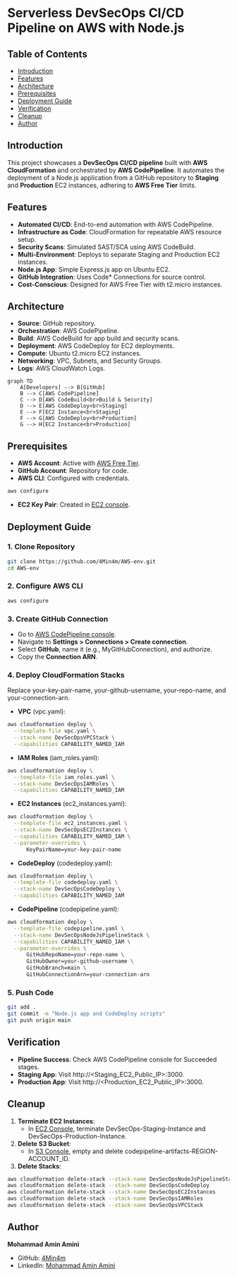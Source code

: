# Serverless DevSecOps CI/CD Pipeline on AWS with Node.js

## Table of Contents
- [Introduction](#introduction)
- [Features](#features)
- [Architecture](#architecture)
- [Prerequisites](#prerequisites)
- [Deployment Guide](#deployment-guide)
- [Verification](#verification)
- [Cleanup](#cleanup)
- [Author](#author)

## Introduction
This project showcases a **DevSecOps CI/CD pipeline** built with **AWS CloudFormation** and orchestrated by **AWS CodePipeline**. It automates the deployment of a Node.js application from a GitHub repository to **Staging** and **Production** EC2 instances, adhering to **AWS Free Tier** limits.

## Features
- **Automated CI/CD**: End-to-end automation with AWS CodePipeline.
- **Infrastructure as Code**: CloudFormation for repeatable AWS resource setup.
- **Security Scans**: Simulated SAST/SCA using AWS CodeBuild.
- **Multi-Environment**: Deploys to separate Staging and Production EC2 instances.
- **Node.js App**: Simple Express.js app on Ubuntu EC2.
- **GitHub Integration**: Uses Code* Connections for source control.
- **Cost-Conscious**: Designed for AWS Free Tier with t2.micro instances.

## Architecture
- **Source**: GitHub repository.
- **Orchestration**: AWS CodePipeline.
- **Build**: AWS CodeBuild for app build and security scans.
- **Deployment**: AWS CodeDeploy for EC2 deployments.
- **Compute**: Ubuntu t2.micro EC2 instances.
- **Networking**: VPC, Subnets, and Security Groups.
- **Logs**: AWS CloudWatch Logs.

```mermaid
graph TD
    A[Developers] --> B[GitHub]
    B --> C[AWS CodePipeline]
    C --> D[AWS CodeBuild<br>Build & Security]
    D --> E[AWS CodeDeploy<br>Staging]
    E --> F[EC2 Instance<br>Staging]
    F --> G[AWS CodeDeploy<br>Production]
    G --> H[EC2 Instance<br>Production]
```

## Prerequisites
- **AWS Account**: Active with [AWS Free Tier](https://aws.amazon.com/free/).
- **GitHub Account**: Repository for code.
- **AWS CLI**: Configured with credentials.
```bash
aws configure
```
- **EC2 Key Pair**: Created in [EC2 console](https://console.aws.amazon.com/ec2/).

## Deployment Guide
### 1. Clone Repository
```bash
git clone https://github.com/4Min4m/AWS-env.git
cd AWS-env
```

### 2. Configure AWS CLI
```bash
aws configure
```

### 3. Create GitHub Connection
- Go to [AWS CodePipeline console](https://console.aws.amazon.com/codepipeline/).
- Navigate to **Settings > Connections > Create connection**.
- Select **GitHub**, name it (e.g., MyGitHubConnection), and authorize.
- Copy the **Connection ARN**.

### 4. Deploy CloudFormation Stacks
Replace your-key-pair-name, your-github-username, your-repo-name, and your-connection-arn.
- **VPC** (vpc.yaml):
```bash
aws cloudformation deploy \
  --template-file vpc.yaml \
  --stack-name DevSecOpsVPCStack \
  --capabilities CAPABILITY_NAMED_IAM
```
- **IAM Roles** (iam_roles.yaml):
```bash
aws cloudformation deploy \
  --template-file iam_roles.yaml \
  --stack-name DevSecOpsIAMRoles \
  --capabilities CAPABILITY_NAMED_IAM
```
- **EC2 Instances** (ec2_instances.yaml):
```bash
aws cloudformation deploy \
  --template-file ec2_instances.yaml \
  --stack-name DevSecOpsEC2Instances \
  --capabilities CAPABILITY_NAMED_IAM \
  --parameter-overrides \
      KeyPairName=your-key-pair-name
```
- **CodeDeploy** (codedeploy.yaml):
```bash
aws cloudformation deploy \
  --template-file codedeploy.yaml \
  --stack-name DevSecOpsCodeDeploy \
  --capabilities CAPABILITY_NAMED_IAM
```
- **CodePipeline** (codepipeline.yaml):
```bash
aws cloudformation deploy \
  --template-file codepipeline.yaml \
  --stack-name DevSecOpsNodeJsPipelineStack \
  --capabilities CAPABILITY_NAMED_IAM \
  --parameter-overrides \
      GitHubRepoName=your-repo-name \
      GitHubOwner=your-github-username \
      GitHubBranch=main \
      GitHubConnectionArn=your-connection-arn
```

### 5. Push Code
```bash
git add .
git commit -m "Node.js app and CodeDeploy scripts"
git push origin main
```

## Verification
- **Pipeline Success**: Check AWS CodePipeline console for Succeeded stages.
- **Staging App**: Visit http://<Staging_EC2_Public_IP>:3000.
- **Production App**: Visit http://<Production_EC2_Public_IP>:3000.

## Cleanup
1. **Terminate EC2 Instances**:
   - In [EC2 Console](https://console.aws.amazon.com/ec2/), terminate DevSecOps-Staging-Instance and DevSecOps-Production-Instance.
2. **Delete S3 Bucket**:
   - In [S3 Console](https://console.aws.amazon.com/s3/), empty and delete codepipeline-artifacts-REGION-ACCOUNT_ID.
3. **Delete Stacks**:
```bash
aws cloudformation delete-stack --stack-name DevSecOpsNodeJsPipelineStack
aws cloudformation delete-stack --stack-name DevSecOpsCodeDeploy
aws cloudformation delete-stack --stack-name DevSecOpsEC2Instances
aws cloudformation delete-stack --stack-name DevSecOpsIAMRoles
aws cloudformation delete-stack --stack-name DevSecOpsVPCStack
```

## Author
**Mohammad Amin Amini**

- GitHub: [4Min4m](https://github.com/4Min4m)
- LinkedIn: [Mohammad Amin Amini](https://www.linkedin.com/in/mohammad-amin-amini)